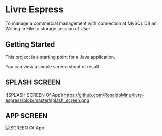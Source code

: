 # Livre Espress

To manage a commercial management with connection at MySQL DB an Writing In File to storage session of User

## Getting Started

This project is a starting point for a Java application.

You can view a simple screen shoot of result

## SPLASH SCREEN
![SPLASH SCREEN Of App](https://github.com/RonaldoMine/livre-espress/blob/master/splash_screen.png


## APP SCREEN
![SCREEN Of App](https://github.com/RonaldoMine/livre-espress/blob/master/app.png)